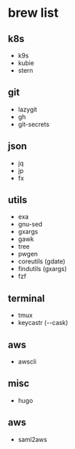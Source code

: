 # brew list

## k8s
- k9s
- kubie
- stern

## git
- lazygit
- gh
- git-secrets

## json
- jq
- jp
- fx

## utils
- exa
- gnu-sed
- gxargs
- gawk
- tree
- pwgen
- coreutils (gdate)
- findutils (gxargs)
- fzf

## terminal
- tmux
- keycastr (--cask)


## aws
- awscli

## misc

- hugo

## aws
- saml2aws

